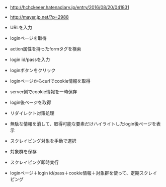 - http://hchckeeer.hatenadiary.jp/entry/2016/08/20/041831
- http://mayer.jp.net/?p=2988


- URLを入力
- loginページを取得
- action属性を持ったformタグを検索
- login id/passを入力
- loginボタンをクリック
- loginページからcurlでcookie情報を取得
- server側でcookie情報を一時保存
- login後ページを取得
- リダイレクト対策処理
- 無駄な情報を消して、取得可能な要素だけハイライトしたlogin後ページを表示
- スクレイピング対象を手動で選択
- 対象群を保存
- スクレイピング即時実行
- loginページ＋login id/pass＋cookie情報＋対象群を使って、定期スクレイピング

